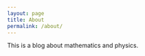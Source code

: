 ```yaml
---
layout: page
title: About
permalink: /about/
---
```


This is a blog about mathematics and physics.

